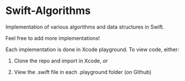 Swift-Algorithms
================

Implementation of various algorithms and data structures in Swift.

Feel free to add more implementations!

Each implementation is done in Xcode playground. To view code, either:

1. Clone the repo and import in Xcode, *or*

2. View the .swift file in each .playground folder (on Github)
